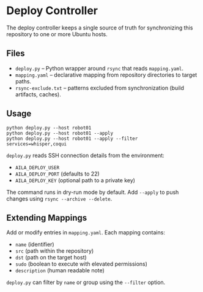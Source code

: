 # Deploy Controller

The deploy controller keeps a single source of truth for synchronizing this repository to one or more Ubuntu hosts.

## Files

- `deploy.py` – Python wrapper around `rsync` that reads `mapping.yaml`.
- `mapping.yaml` – declarative mapping from repository directories to target paths.
- `rsync-exclude.txt` – patterns excluded from synchronization (build artifacts, caches).

## Usage

```
python deploy.py --host robot01
python deploy.py --host robot01 --apply
python deploy.py --host robot01 --apply --filter services=whisper,coqui
```

`deploy.py` reads SSH connection details from the environment:

- `AILA_DEPLOY_USER`
- `AILA_DEPLOY_PORT` (defaults to 22)
- `AILA_DEPLOY_KEY` (optional path to a private key)

The command runs in dry-run mode by default. Add `--apply` to push changes using `rsync --archive --delete`.

## Extending Mappings

Add or modify entries in `mapping.yaml`. Each mapping contains:

- `name` (identifier)
- `src` (path within the repository)
- `dst` (path on the target host)
- `sudo` (boolean to execute with elevated permissions)
- `description` (human readable note)

`deploy.py` can filter by `name` or group using the `--filter` option.
